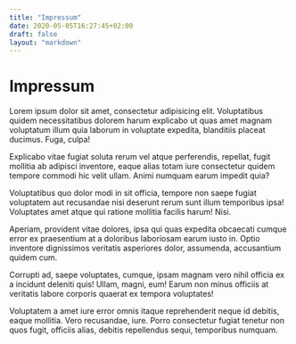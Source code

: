 ```yaml
---
title: "Impressum"
date: 2020-05-05T16:27:45+02:00
draft: false
layout: "markdown"
---
```


# Impressum

Lorem ipsum dolor sit amet, consectetur adipisicing elit. Voluptatibus quidem necessitatibus dolorem harum explicabo ut quas amet magnam voluptatum illum quia laborum in voluptate expedita, blanditiis placeat ducimus. Fuga, culpa!

Explicabo vitae fugiat soluta rerum vel atque perferendis, repellat, fugit mollitia ab adipisci inventore, eaque alias totam iure consectetur quidem tempore commodi hic velit ullam. Animi numquam earum impedit quia?

Voluptatibus quo dolor modi in sit officia, tempore non saepe fugiat voluptatem aut recusandae nisi deserunt rerum sunt illum temporibus ipsa! Voluptates amet atque qui ratione mollitia facilis harum! Nisi.

Aperiam, provident vitae dolores, ipsa qui quas expedita obcaecati cumque error ex praesentium at a doloribus laboriosam earum iusto in. Optio inventore dignissimos veritatis asperiores dolor, assumenda, accusantium quidem cum.

Corrupti ad, saepe voluptates, cumque, ipsam magnam vero nihil officia ex a incidunt deleniti quis! Ullam, magni, eum! Earum non minus officiis at veritatis labore corporis quaerat ex tempora voluptates!

Voluptatem a amet iure error omnis itaque reprehenderit neque id debitis, eaque mollitia. Vero recusandae, iure. Porro consectetur fugiat tenetur non quos fugit, officiis alias, debitis repellendus sequi, temporibus numquam.

